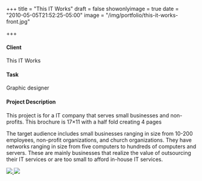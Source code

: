 +++
title = "This IT Works"
draft = false
showonlyimage = true
date = "2010-05-05T21:52:25-05:00"
image = "/img/portfolio/this-it-works-front.jpg"

+++



#### Client
This IT Works

#### Task
Graphic designer

#### Project Description
This project is for a IT company that serves small businesses and non-profits. This brochure is 17×11 with a half fold creating 4 pages

The target audience includes small businesses ranging in size from 10-200 employees, non-profit organizations, and church organizations. They have networks ranging in size from five computers to hundreds of computers and servers. These are mainly businesses that realize the value of outsourcing their IT services or are too small to afford in-house IT services.

<a data-fancybox href="/img/portfolio/this-it-works-front.jpg">
	<img src="/img/portfolio/this-it-works-front.jpg">
</a>

<a data-fancybox href="/img/portfolio/this-it-works-preview.jpg">
	<img src="/img/portfolio/this-it-works-preview.jpg">
</a>
